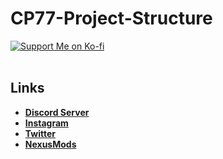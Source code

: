 # CP77-Project-Structure
 [![Support Me on Ko-fi](https://i.imgur.com/7Cm07AZ.png)](https://ko-fi.com/siriusbeck)
<br><br>

## Links
- **[Discord Server](https://discord.gg/pVKQ7vzmKE)**
- **[Instagram](https://instagram.com)**
- **[Twitter](https://twitter.com/_katiorro)**
- **[NexusMods](https://www.nexusmods.com/users/73453593)**
